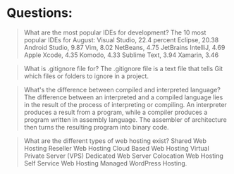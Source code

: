 # Questions:

> What are the most popular IDEs for development?
The 10 most popular IDEs for August:
Visual Studio, 22.4 percent
Eclipse, 20.38
Android Studio, 9.87
Vim, 8.02 
NetBeans, 4.75
JetBrains IntelliJ, 4.69
Apple Xcode, 4.35
Komodo, 4.33
Sublime Text, 3.94
Xamarin, 3.46

> What is .gitignore file for?
The .gitignore file is a text file that tells Git which files or folders to ignore in a project.

> What's the difference between compiled and interpreted language?
The difference between an interpreted and a compiled language lies in the result of the process of interpreting or compiling. An interpreter produces a result from a program, while a compiler produces a program written in assembly language. The assembler of architecture then turns the resulting program into binary code.

> What are the different types of web hosting exist?
Shared Web Hosting
Reseller Web Hosting
Cloud Based Web Hosting
Virtual Private Server (VPS)
Dedicated Web Server
Colocation Web Hosting
Self Service Web Hosting
Managed WordPress Hosting.